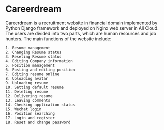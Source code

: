 # Careerdream
Careerdream is a recruitment website in financial domain implemented by Python Django framework and deployed on Nginx web server in Ali Cloud. The users are divided into two parts, which are human resources and job hunters. The main functions of the website include:
```
1. Resume management
2. Changing Resume status
3. Reseting Resume status
4. Editing Company information
5. Position management
6. Posting and editing position
7. Editing resume online
8. Uploading avatar
9. Uploading resume
10. Setting default resume
11. Deleting resume
12. Delivering resume
13. Leaving comments
14. Checking application status
15. Wechat login
16. Position searching
17. Login and register
18. Reset and change password
```
